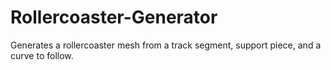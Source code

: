 # Rollercoaster-Generator
Generates a rollercoaster mesh from a track segment, support piece, and a curve to follow.

